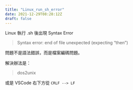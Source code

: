 ```yaml
---
title: "Linux_run_sh_error"
date: 2021-12-29T08:28:12Z
draft: false
---
```


Linux 執行 .sh 後出現 Syntax Error
> Syntax error: end of file unexpected (expecting “then”)

問題不是語法錯誤，而是檔案編碼問題。

解決辦法是：

> dos2unix <filename>

或是 VSCode 右下方從 `CRLF --> LF`